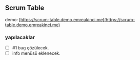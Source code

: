 ## Scrum Table
demo: [https://scrum-table.demo.emreakinci.me](https://scrum-table.demo.emreakinci.me)

### yapılacaklar
* [ ] #1 bug çözülecek.
* [ ] info menüsü eklenecek.